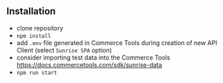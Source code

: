 ## Installation

- clone repository
- `npm install`
- add `.env` file generated in Commerce Tools during creation of new API Client (select `Sunrise SPA` option)
- consider importing test data into the Commerce Tools https://docs.commercetools.com/sdk/sunrise-data
- `npm run start`